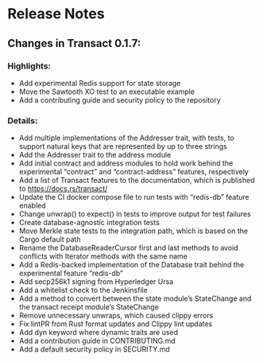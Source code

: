 # Release Notes

## Changes in Transact 0.1.7:

### Highlights:

* Add experimental Redis support for state storage
* Move the Sawtooth XO test to an executable example
* Add a contributing guide and security policy to the repository

### Details:

* Add multiple implementations of the Addresser trait, with tests, to support
  natural keys that are represented by up to three strings
* Add the Addresser trait to the address module
* Add initial contract and address modules to hold work behind the experimental
  “contract” and “contract-address” features, respectively
* Add a list of Transact features to the documentation, which is published to
  https://docs.rs/transact/
* Update the CI docker compose file to run tests with “redis-db” feature enabled
* Change unwrap() to expect() in tests to improve output for test failures
* Create database-agnostic integration tests
* Move Merkle state tests to the integration path, which is based on the Cargo
  default path
* Rename the DatabaseReaderCursor first and last methods to avoid conflicts with
  Iterator methods with the same name 
* Add a Redis-backed implementation of the Database trait behind the
  experimental feature “redis-db”
* Add secp256k1 signing from Hyperledger Ursa 
* Add a whitelist check to the Jenkinsfile
* Add a method to convert between the state module’s StateChange and the
  transact receipt module’s StateChange
* Remove unnecessary unwraps, which caused clippy errors
* Fix lintPR from Rust format updates and Clippy lint updates
* Add dyn keyword where dynamic traits are used
* Add a contribution guide in CONTRIBUTING.md
* Add a default security policy in SECURITY.md
